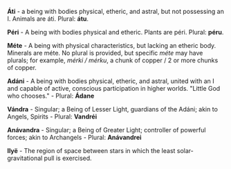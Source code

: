 **Áti** - a being with bodies physical, etheric, and astral, but not possessing an I. Animals are áti. Plural: **átu**.

**Péri** - A being with bodies physical and etheric. Plants are péri. Plural: **péru**.

**Méte** - A being with physical characteristics, but lacking an etheric body. Minerals are méte. No plural is provided, but specific *méte* may have plurals; for example, *mérki / mérku*, a chunk of copper / 2 or more chunks of copper.

**Adáni** - A being with bodies physical, etheric, and astral, united with an I and capable of active, conscious participation in higher worlds. "Little God who chooses." - Plural: **Ádane**

**Vándra** - Singular; a Being of Lesser Light, guardians of the Adáni; akin to Angels, Spirits -  Plural: **Vandréi**

**Anávandra** - Singular; a Being of Greater Light; controller of powerful forces; akin to Archangels - Plural: **Anávandrei**

**Ilyë** - The region of space between stars in which the least solar-gravitational pull is exercised.


